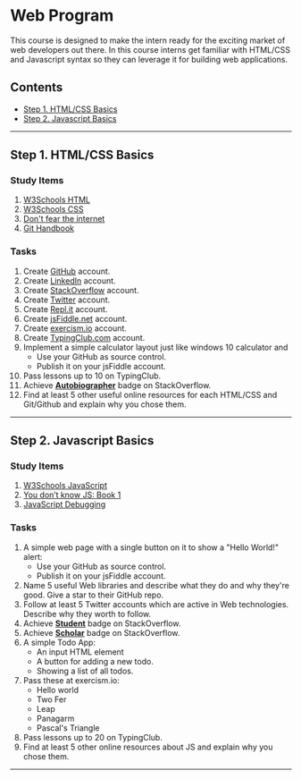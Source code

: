 # Web Program <!-- omit in toc -->

This course is designed to make the intern ready for the exciting market of web developers out there. In this course interns get familiar with HTML/CSS and Javascript syntax so they can leverage it for building web applications.

## Contents <!-- omit in toc -->
- [Step 1. HTML/CSS Basics](#Step-1-HTMLCSS-Basics)
- [Step 2. Javascript Basics](#Step-2-Javascript-Basics)
<hr/>

## Step 1. HTML/CSS Basics

### Study Items  <!-- omit in toc -->
1. [W3Schools HTML](https://www.w3schools.com/html/default.asp)
2. [W3Schools CSS](https://www.w3schools.com/css/default.asp)
3. [Don't fear the internet](http://www.dontfeartheinternet.com/08-layout/)
4. [Git Handbook](https://guides.github.com/introduction/git-handbook/)

### Tasks  <!-- omit in toc -->

1. Create [GitHub](https://github.com/) account.
2. Create [LinkedIn](https://www.linkedin.com/) account.
3. Create [StackOverflow](https://stackoverflow.com/) account.
4. Create [Twitter](https://twitter.com/) account.
5. Create [Repl.it](https://repl.it/) account.
6. Create [jsFiddle.net](https://jsfiddle.net/) account.
7. Create [exercism.io](https://exercism.io/) account.
8. Create [TypingClub.com](https://www.typingclub.com/) account.
9. Implement a simple calculator layout just like windows 10 calculator and
    - Use your GitHub as source control.
    - Publish it on your jsFiddle account.
10. Pass lessons up to 10 on TypingClub.
11. Achieve [**Autobiographer**](https://stackoverflow.com/help/badges/9/autobiographer) badge on StackOverflow.
12. Find at least 5 other useful online resources for each HTML/CSS and Git/Github and explain why you chose them.

<hr/>

## Step 2. Javascript Basics


### Study Items  <!-- omit in toc -->
1. [W3Schools JavaScript](https://www.w3schools.com/js/default.asp)
2. [You don’t know JS: Book 1](https://github.com/getify/You-Dont-Know-JS/blob/master/up%20&%20going/README.md#you-dont-know-js-up--going)
3. [JavaScript Debugging](https://link.medium.com/YRBvjadl3X)

### Tasks  <!-- omit in toc -->

1. A simple web page with a single button on it to show a "Hello World!" alert:
   - Use your GitHub as source control.
   - Publish it on your jsFiddle account.
 2. Name 5 useful Web libraries and describe what they do and why they're good. Give a star to their GitHub repo.
3. Follow at least 5 Twitter accounts which are active in Web technologies. Describe why they worth to follow.
4. Achieve [**Student**](https://stackoverflow.com/help/badges/2/student) badge on StackOverflow.
5. Achieve [**Scholar**](https://stackoverflow.com/help/badges/10/scholar) badge on StackOverflow.
6. A simple Todo App: 
   - An input HTML element
   - A button for adding a new todo.
   - Showing a list of all todos.
7. Pass these at exercism.io:
   - Hello world
   - Two Fer
   - Leap
   - Panagarm
   - Pascal's Triangle
8. Pass lessons up to 20 on TypingClub.
9. Find at least 5 other online resources about JS and explain why you chose them.
<hr/>
